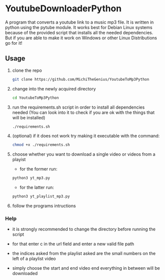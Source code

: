 # YoutubeDownloaderPython

A program that converts a youtube link to a music mp3 file. It is written in python using the pytube module. It works best for Debian Linux systems because of the provided script that installs all the needed dependencies. But if you are able to make it work on Windows or other Linux Distributions go for it!

## Usage
1. clone the repo
	```sh
	git clone https://github.com/MichiTheGenius/YoutubeToMp3Python
	```
2. change into the newly acquired directory
	```sh
	cd YoutubeToMp3Python
	```
3. run the requirements.sh script in order to install all dependencies needed
   (You can look into it to check if you are ok with the things that will be installed)
	```sh
	./requirements.sh
	```
4. (optional) if it does not work try making it executable with the command:
	```sh
	chmod +x ./requirements.sh
	```
5. choose whether you want to download a single video or videos from a playist
	- for the former run:
	```sh
	python3 yt_mp3.py
	```

	- for the latter run:
	```sh
	python3 yt_playlist_mp3.py
	```
	
6. follow the programs intructions

### Help
- it is strongly recommended to change the directory before running the script
- for that enter c in the url field and enter a new valid file path

- the indices asked from the playlist asked are the small numbers on the left of a playlist video
- simply choose the start and end video end everything in between will be downloaded
